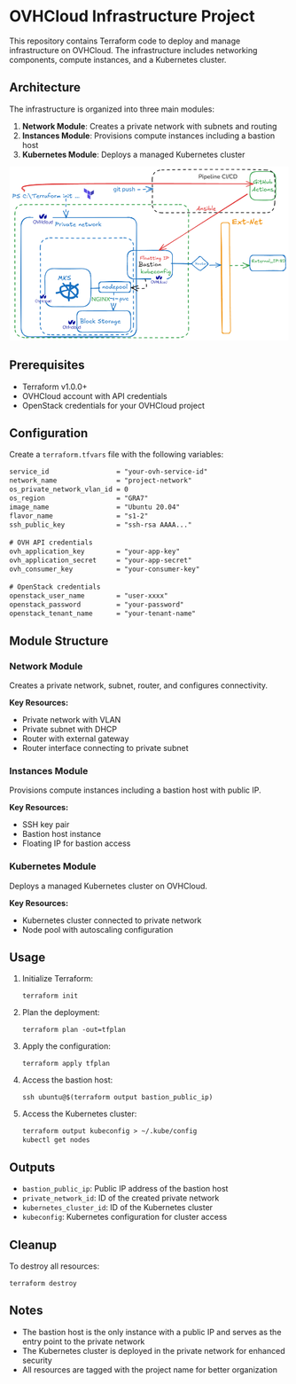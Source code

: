 # OVHCloud Infrastructure Project

This repository contains Terraform code to deploy and manage infrastructure on OVHCloud. The infrastructure includes networking components, compute instances, and a Kubernetes cluster.

## Architecture

The infrastructure is organized into three main modules:

1. **Network Module**: Creates a private network with subnets and routing
2. **Instances Module**: Provisions compute instances including a bastion host
3. **Kubernetes Module**: Deploys a managed Kubernetes cluster

![Architecture](./architecture.png)

## Prerequisites

- Terraform v1.0.0+
- OVHCloud account with API credentials
- OpenStack credentials for your OVHCloud project

## Configuration

Create a `terraform.tfvars` file with the following variables:

```hcl
service_id                 = "your-ovh-service-id"
network_name               = "project-network"
os_private_network_vlan_id = 0
os_region                  = "GRA7"
image_name                 = "Ubuntu 20.04"
flavor_name                = "s1-2"
ssh_public_key             = "ssh-rsa AAAA..."

# OVH API credentials
ovh_application_key        = "your-app-key"
ovh_application_secret     = "your-app-secret"
ovh_consumer_key           = "your-consumer-key"

# OpenStack credentials
openstack_user_name        = "user-xxxx"
openstack_password         = "your-password"
openstack_tenant_name      = "your-tenant-name"
```

## Module Structure

### Network Module

Creates a private network, subnet, router, and configures connectivity.

**Key Resources:**
- Private network with VLAN
- Private subnet with DHCP
- Router with external gateway
- Router interface connecting to private subnet

### Instances Module

Provisions compute instances including a bastion host with public IP.

**Key Resources:**
- SSH key pair
- Bastion host instance
- Floating IP for bastion access

### Kubernetes Module

Deploys a managed Kubernetes cluster on OVHCloud.

**Key Resources:**
- Kubernetes cluster connected to private network
- Node pool with autoscaling configuration

## Usage

1. Initialize Terraform:
   ```
   terraform init
   ```

2. Plan the deployment:
   ```
   terraform plan -out=tfplan
   ```

3. Apply the configuration:
   ```
   terraform apply tfplan
   ```

4. Access the bastion host:
   ```
   ssh ubuntu@$(terraform output bastion_public_ip)
   ```

5. Access the Kubernetes cluster:
   ```
   terraform output kubeconfig > ~/.kube/config
   kubectl get nodes
   ```

## Outputs

- `bastion_public_ip`: Public IP address of the bastion host
- `private_network_id`: ID of the created private network
- `kubernetes_cluster_id`: ID of the Kubernetes cluster
- `kubeconfig`: Kubernetes configuration for cluster access

## Cleanup

To destroy all resources:

```
terraform destroy
```

## Notes

- The bastion host is the only instance with a public IP and serves as the entry point to the private network
- The Kubernetes cluster is deployed in the private network for enhanced security
- All resources are tagged with the project name for better organization